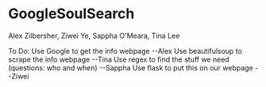 GoogleSoulSearch
================

Alex Zilbersher, Ziwei Ye, Sappha O'Meara, Tina Lee

To Do:
Use Google to get the info webpage --Alex
Use beautifulsoup to scrape the info webpage --Tina
Use regex to find the stuff we need (questions: who and when) --Sappha
Use flask to put this on our webpage --Ziwei
